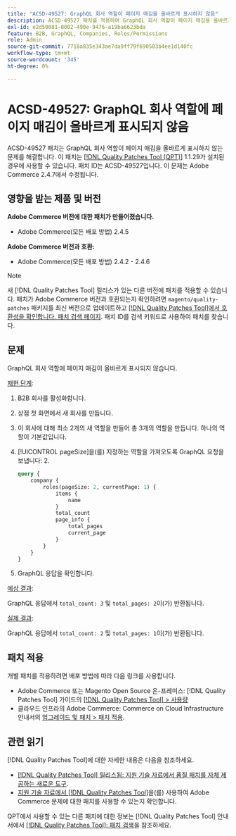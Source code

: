 ```yaml
---
title: "ACSD-49527: GraphQL 회사 역할이 페이지 매김을 올바르게 표시하지 않음"
description: ACSD-49527 패치를 적용하여 GraphQL 회사 역할이 페이지 매김을 올바르게 표시하지 않는 Adobe Commerce 문제를 해결합니다.
exl-id: e2d50081-8002-490e-9476-a19ba6623bda
feature: B2B, GraphQL, Companies, Roles/Permissions
role: Admin
source-git-commit: 7718a835e343ae7da9ff79f690503b4ee1d140fc
workflow-type: tm+mt
source-wordcount: '345'
ht-degree: 0%

---
```


# ACSD-49527: GraphQL 회사 역할에 페이지 매김이 올바르게 표시되지 않음

ACSD-49527 패치는 GraphQL 회사 역할이 페이지 매김을 올바르게 표시하지 않는 문제를 해결합니다. 이 패치는 [[!DNL Quality Patches Tool (QPT)]](/help/announcements/adobe-commerce-announcements/magento-quality-patches-released-new-tool-to-self-serve-quality-patches.md) 1.1.29가 설치된 경우에 사용할 수 있습니다. 패치 ID는 ACSD-49527입니다. 이 문제는 Adobe Commerce 2.4.7에서 수정됩니다.

## 영향을 받는 제품 및 버전

**Adobe Commerce 버전에 대한 패치가 만들어졌습니다.**

* Adobe Commerce(모든 배포 방법) 2.4.5

**Adobe Commerce 버전과 호환:**

* Adobe Commerce(모든 배포 방법) 2.4.2 - 2.4.6

>[!NOTE]
>
>새 [!DNL Quality Patches Tool] 릴리스가 있는 다른 버전에 패치를 적용할 수 있습니다. 패치가 Adobe Commerce 버전과 호환되는지 확인하려면 `magento/quality-patches` 패키지를 최신 버전으로 업데이트하고 [[!DNL Quality Patches Tool]에서 호환성을 확인합니다. 패치 검색 페이지](https://experienceleague.adobe.com/tools/commerce-quality-patches/index.html?lang=ko). 패치 ID를 검색 키워드로 사용하여 패치를 찾습니다.

## 문제

GraphQL 회사 역할에 페이지 매김이 올바르게 표시되지 않습니다.

<u>재현 단계</u>:

1. B2B 회사를 활성화합니다.
1. 상점 첫 화면에서 새 회사를 만듭니다.
1. 이 회사에 대해 최소 2개의 새 역할을 만들어 총 3개의 역할을 만듭니다. 하나의 역할이 기본값입니다.
1. [!UICONTROL pageSize]을(를) 지정하는 역할을 가져오도록 GraphQL 요청을 보냅니다: 2.

   ```GraphQL
   query {
       company {
           roles(pageSize: 2, currentPage: 1) {
               items {
                   name
               }
               total_count
               page_info {
                   total_pages
                   current_page
               }
           }
       }
   } 
   ```

1. GraphQL 응답을 확인합니다.

<u>예상 결과</u>:

GraphQL 응답에서 `total_count: 3` 및 `total_pages: 2`이(가) 반환됩니다.

<u>실제 결과</u>:

GraphQL 응답에서 `total_count: 2` 및 `total_pages: 1`이(가) 반환됩니다.

## 패치 적용

개별 패치를 적용하려면 배포 방법에 따라 다음 링크를 사용합니다.

* Adobe Commerce 또는 Magento Open Source 온-프레미스: [!DNL Quality Patches Tool] 가이드의 [[!DNL Quality Patches Tool] > 사용량](https://experienceleague.adobe.com/docs/commerce-operations/tools/quality-patches-tool/usage.html?lang=ko)
* 클라우드 인프라의 Adobe Commerce: Commerce on Cloud Infrastructure 안내서의 [업그레이드 및 패치 > 패치 적용](https://experienceleague.adobe.com/docs/commerce-cloud-service/user-guide/develop/upgrade/apply-patches.html?lang=ko).

## 관련 읽기

[!DNL Quality Patches Tool]에 대한 자세한 내용은 다음을 참조하세요.

* [[!DNL Quality Patches Tool] 릴리스됨: 지원 기술 자료에서 품질 패치를 자체 제공하는 새로운 도구](/help/announcements/adobe-commerce-announcements/magento-quality-patches-released-new-tool-to-self-serve-quality-patches.md).
* [지원 기술 자료에서  [!DNL Quality Patches Tool]](/help/support-tools/patches-available-in-qpt-tool/check-patch-for-magento-issue-with-magento-quality-patches.md)을(를) 사용하여 Adobe Commerce 문제에 대한 패치를 사용할 수 있는지 확인합니다.

QPT에서 사용할 수 있는 다른 패치에 대한 정보는 [!DNL Quality Patches Tool] 안내서에서 [[!DNL Quality Patches Tool]: 패치 검색](https://experienceleague.adobe.com/tools/commerce-quality-patches/index.html?lang=ko)을 참조하세요.
